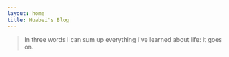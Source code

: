 ```yaml
---
layout: home
title: Huabei's Blog
---
```

>In three words I can sum up everything I've learned about life: it goes on.

